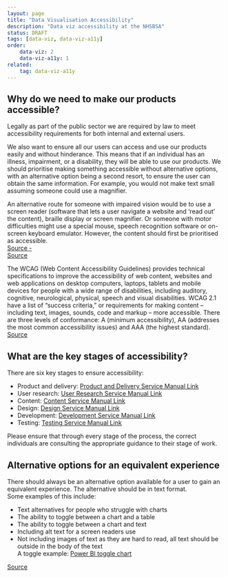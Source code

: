 ```yaml
---
layout: page
title: "Data Visualisation Accessibility"
description: "Data viz accessibility at the NHSBSA"
status: DRAFT
tags: [data-viz, data-viz-a11y]
order:
    data-viz: 2
    data-viz-a11y: 1
related:
    tag: data-viz-a11y
---
```

## Why do we need to make our products accessible?  

Legally as part of the public sector we are required by law to meet accessibility requirements for both internal and external users.  
  

We also want to ensure all our users can access and use our products easily and without hinderance. This means that if an individual has an illness, impairment, or a disability, they will be able to use our products. We should prioritise making something accessible without alternative options, with an alternative option being a second resort, to ensure the user can obtain the same information. For example, you would not make text small assuming someone could use a magnifier.  
  

An alternative route for someone with impaired vision would be to use a screen reader (software that lets a user navigate a website and ‘read out’ the content), braille display or screen magnifier. Or someone with motor difficulties might use a special mouse, speech recognition software or on-screen keyboard emulator. However, the content should first be prioritised as accessible.   
[Source - ][source 1]  
[Source][source 2]  

The WCAG (Web Content Accessibility Guidelines) provides technical specifications to improve the accessibility of web content, websites and web applications on desktop computers, laptops, tablets and mobile devices for people with a wide range of disabilities, including auditory, cognitive, neurological, physical, speech and visual disabilities. WCAG 2.1 have a list of “success criteria,” or requirements for making content – including text, images, sounds, code and markup – more accessible. There are three levels of conformance: A (minimum accessibility), AA (addresses the most common accessibility issues) and AAA (the highest standard).  
[Source][source 3]

  
## What are the key stages of accessibility?  
  
There are six key stages to ensure accessibility:  
-	Product and delivery: [Product and Delivery Service Manual Link][source 4]
-	User research: [User Research Service Manual Link][source 5] 
-	Content: [Content Service Manual Link][source 6]
-	Design: [Design Service Manual Link][source 7]
-	Development: [Development Service Manual Link][source 8]
-	Testing: [Testing Service Manual Link][source 9]  

Please ensure that through every stage of the process, the correct individuals are consulting the appropriate guidance to their stage of work.


## Alternative options for an equivalent experience    

There should always be an alternative option available for a user to gain an equivalent experience. The alternative should be in text format.  
Some examples of this include:  
-	Text alternatives for people who struggle with charts
-	The ability to toggle between a chart and a table
-	The ability to toggle between a chart and text
-	Including alt text for a screen readers use
-	Not including images of text as they are hard to read, all text should be outside in the body of the text  
A toggle example: [Power BI toggle chart][source 10]    

[Source][source 11]

  

  
[source 1]: https://www.legislation.gov.uk/uksi/2018/952/made  
[source 2]: https://www.gov.uk/guidance/accessibility-requirements-for-public-sector-websites-and-apps  
[source 3]: https://kma.global/wp-content/uploads/2019/07/WCAG_2.1_Checklist.pdf  
[source 4]: https://service-manual.nhs.uk/accessibility/product-and-delivery
[source 5]: https://service-manual.nhs.uk/accessibility/user-research
[source 6]: https://service-manual.nhs.uk/accessibility/content
[source 7]: https://service-manual.nhs.uk/accessibility/design
[source 8]: https://service-manual.nhs.uk/accessibility/development
[source 9]: https://service-manual.nhs.uk/accessibility/testing
[source 10]: https://visualbi.com/blogs/business-intelligence/toggle-chart-table-power-bi/
[source 11]: https://accessibility.blog.gov.uk/2023/04/13/text-descriptions-for-data-visualisations/